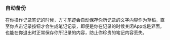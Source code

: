 ### 自动备份

在你操作记录笔记的时候，方寸笔迹会自动保存你所记录的文字内容作为草稿，直至你点击记录按钮才会生成笔记记录，即便是你在记录的时候关闭App或是界面，也能在你退出时正常保存你所记录的内容，防止你珍贵的笔记内容丢失。

